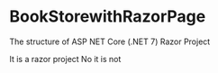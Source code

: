 # BookStorewithRazorPage
The structure of ASP NET Core (.NET 7) Razor Project

It is a razor project
No it is not
